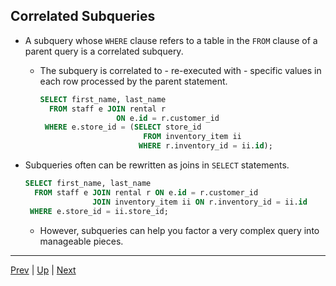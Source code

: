## Correlated Subqueries

* A subquery whose `WHERE` clause refers to a table in the `FROM` clause of a parent query is a correlated subquery.

  * The subquery is correlated to - re-executed with - specific values in each row processed by the parent statement.

    ```sql
    SELECT first_name, last_name
      FROM staff e JOIN rental r
                     ON e.id = r.customer_id
     WHERE e.store_id = (SELECT store_id
                           FROM inventory_item ii
                          WHERE r.inventory_id = ii.id);
    ```

* Subqueries often can be rewritten as joins in `SELECT` statements.

  ```sql
  SELECT first_name, last_name
    FROM staff e JOIN rental r ON e.id = r.customer_id
                 JOIN inventory_item ii ON r.inventory_id = ii.id
   WHERE e.store_id = ii.store_id;
  ```

  * However, subqueries can help you factor a very complex query into manageable pieces.

<hr>

[Prev](Subqueries.md) | [Up](../README.md) | [Next](EXISTS.md)
